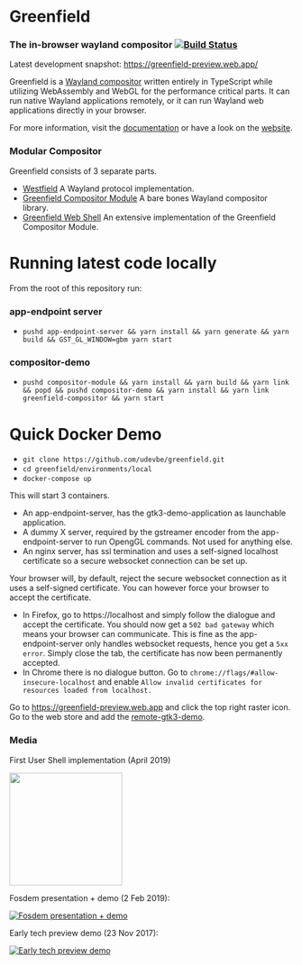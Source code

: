 # Greenfield
### The in-browser wayland compositor [![Build Status](https://travis-ci.org/udevbe/greenfield.svg)](https://travis-ci.org/udevbe/greenfield)

Latest development snapshot: https://greenfield-preview.web.app/

Greenfield is a [Wayland compositor](https://en.wikipedia.org/wiki/Wayland_%28display_server_protocol%29) written entirely
in TypeScript while utilizing WebAssembly and WebGL for the performance critical parts. It can run native Wayland 
applications remotely, or it can run Wayland web applications directly in your browser.


For more information, visit the [documentation](https://greenfield.app/docs/) or have a look on the [website](https://greenfield.app).

### Modular Compositor
Greenfield consists of 3 separate parts.
 - [Westfield](https://github.com/udevbe/westfield) A Wayland protocol implementation.
 - [Greenfield Compositor Module](https://github.com/udevbe/greenfield) A bare bones Wayland compositor library.
 - [Greenfield Web Shell](https://github.com/udevbe/greenfield-webshell) An extensive implementation of the Greenfield Compositor Module.

# Running latest code locally
From the root of this repository run:
### app-endpoint server
- `pushd app-endpoint-server && yarn install && yarn generate && yarn build && GST_GL_WINDOW=gbm yarn start`

### compositor-demo
- `pushd compositor-module && yarn install && yarn build && yarn link && popd && pushd compositor-demo && yarn install && yarn link greenfield-compositor && yarn start`

# Quick Docker Demo
- `git clone https://github.com/udevbe/greenfield.git`
- `cd greenfield/environments/local`
- `docker-compose up`

This will start 3 containers.
- An app-endpoint-server, has the gtk3-demo-application as launchable application.
- A dummy X server, required by the gstreamer encoder from the app-endpoint-server to run OpengGL commands. Not used for anything else.
- An nginx server, has ssl termination and uses a self-signed localhost certificate so a secure websocket connection can be set up.

Your browser will, by default, reject the secure websocket connection as it uses a self-signed certificate. 
You can however force your browser to accept the certificate.
- In Firefox, go to https://localhost and simply follow the dialogue and accept the certificate. You should now get a `502 bad gateway` which means
your browser can communicate. This is fine as the app-endpoint-server only handles websocket requests, hence you get a `5xx error`.
Simply close the tab, the certificate has now been permanently accepted.
- In Chrome there is no dialogue button. Go to `chrome://flags/#allow-insecure-localhost` and enable `Allow invalid certificates for resources loaded from localhost.`

Go to https://greenfield-preview.web.app and click the top right raster icon. Go to the web store and add the [remote-gtk3-demo](https://greenfield-preview.web.app/webstore/remote-gtk3-demo).


### Media

First User Shell implementation (April 2019)

[<img src="https://storage.googleapis.com/greenfield.app/Greenfield_2019-09-11.png" height="200" />](https://storage.googleapis.com/greenfield.app/Greenfield_2019-09-11.png)

Fosdem presentation + demo (2 Feb 2019):

[![Fosdem presentation + demo](https://img.youtube.com/vi/QjJDH7QtlXk/0.jpg)](https://www.youtube.com/watch?v=QjJDH7QtlXk)


Early tech preview demo (23 Nov 2017):

[![Early tech preview demo](https://img.youtube.com/vi/2lyihdFK7EE/0.jpg)](https://www.youtube.com/watch?v=2lyihdFK7EE)
